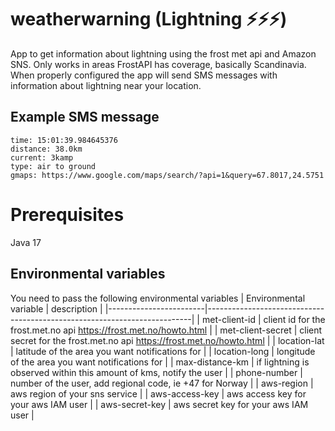 # weatherwarning (Lightning ⚡⚡⚡)
App to get information about lightning using the frost met api and Amazon SNS. Only works in areas FrostAPI has coverage, basically Scandinavia.
When properly configured the app will send SMS messages with information about lightning near your location.
## Example SMS message
```
time: 15:01:39.984645376
distance: 38.0km
current: 3kamp
type: air to ground
gmaps: https://www.google.com/maps/search/?api=1&query=67.8017,24.5751
```
# Prerequisites
Java 17

## Environmental variables
You need to pass the following environmental variables
| Environmental variable | description                                                              |
|------------------------|--------------------------------------------------------------------------|
| met-client-id          | client id for the frost.met.no api https://frost.met.no/howto.html       |
| met-client-secret      | client secret for the frost.met.no api https://frost.met.no/howto.html   |
| location-lat           | latitude of the area you want notifications for                          |
| location-long          | longitude of the area you want notifications for                         |
| max-distance-km        | if lightning is observed within this amount of kms, notify the user      |
| phone-number           | number of the user, add regional code, ie +47 for Norway                 |
| aws-region             | aws region of your sns service                                           |
| aws-access-key         | aws access key for your aws IAM user                                     |
| aws-secret-key         | aws secret key for your aws IAM user                                     |
